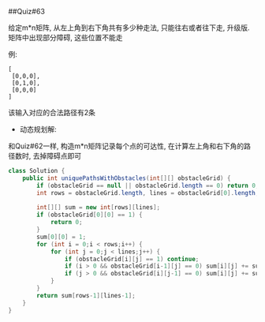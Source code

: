 ##Quiz#63

给定m*n矩阵, 从左上角到右下角共有多少种走法, 只能往右或者往下走, 升级版. 矩阵中出现部分障碍, 这些位置不能走

例:

	[
 	 [0,0,0],
	 [0,1,0],
	 [0,0,0]
	]
	
该输入对应的合法路径有2条

* 动态规划解:

和Quiz#62一样, 构造m*n矩阵记录每个点的可达性, 在计算左上角和右下角的路径数时, 去掉障碍点即可

```java
class Solution {
    public int uniquePathsWithObstacles(int[][] obstacleGrid) {
        if (obstacleGrid == null || obstacleGrid.length == 0) return 0;
        int rows = obstacleGrid.length, lines = obstacleGrid[0].length;
        
        int[][] sum = new int[rows][lines];
        if (obstacleGrid[0][0] == 1) {
            return 0;
        }
        sum[0][0] = 1;
        for (int i = 0;i < rows;i++) {
            for (int j = 0;j < lines;j++) {
                if (obstacleGrid[i][j] == 1) continue;
                if (i > 0 && obstacleGrid[i-1][j] == 0) sum[i][j] += sum[i-1][j];
                if (j > 0 && obstacleGrid[i][j-1] == 0) sum[i][j] += sum[i][j-1];
            }
        }
        return sum[rows-1][lines-1];
    }
}
```